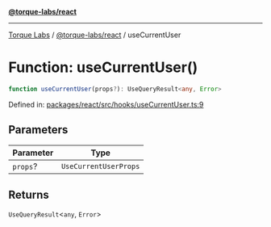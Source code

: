 [**@torque-labs/react**](../../../@torque-labs/react/README.md)

***

[Torque Labs](../../../README.md) / [@torque-labs/react](../README.md) / useCurrentUser

# Function: useCurrentUser()

```ts
function useCurrentUser(props?): UseQueryResult<any, Error>
```

Defined in: [packages/react/src/hooks/useCurrentUser.ts:9](https://github.com/torque-labs/monorepo/blob/9238a1f6167cf2d739205996110f18c02ed8a04f/packages/react/src/hooks/useCurrentUser.ts#L9)

## Parameters

| Parameter | Type |
| ------ | ------ |
| `props`? | `UseCurrentUserProps` |

## Returns

`UseQueryResult`\<`any`, `Error`\>
